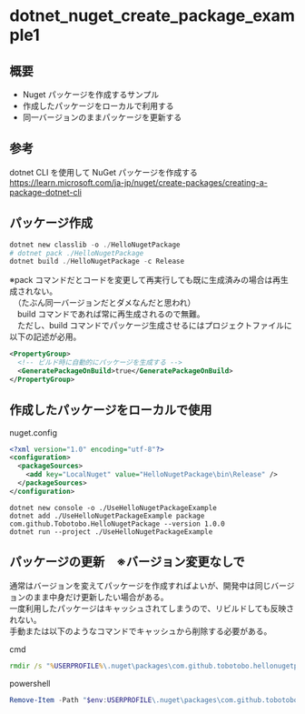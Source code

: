 # dotnet_nuget_create_package_example1

## 概要

* Nuget パッケージを作成するサンプル
* 作成したパッケージをローカルで利用する
* 同一バージョンのままパッケージを更新する

## 参考

dotnet CLI を使用して NuGet パッケージを作成する  
https://learn.microsoft.com/ja-jp/nuget/create-packages/creating-a-package-dotnet-cli

## パッケージ作成

```ps1
dotnet new classlib -o ./HelloNugetPackage
# dotnet pack ./HelloNugetPackage
dotnet build ./HelloNugetPackage -c Release
```
※pack コマンドだとコードを変更して再実行しても既に生成済みの場合は再生成されない。  
　（たぶん同一バージョンだとダメなんだと思われ）  
　build コマンドであれば常に再生成されるので無難。  
　ただし、build コマンドでパッケージ生成させるにはプロジェクトファイルに以下の記述が必用。
  ```xml
  <PropertyGroup>
    <!-- ビルド時に自動的にパッケージを生成する -->
    <GeneratePackageOnBuild>true</GeneratePackageOnBuild>
  </PropertyGroup>
  ```

## 作成したパッケージをローカルで使用

nuget.config
```xml
<?xml version="1.0" encoding="utf-8"?>
<configuration>
  <packageSources>
    <add key="LocalNuget" value="HelloNugetPackage\bin\Release" />
  </packageSources>
</configuration>
```

```
dotnet new console -o ./UseHelloNugetPackageExample
dotnet add ./UseHelloNugetPackageExample package com.github.Tobotobo.HelloNugetPackage --version 1.0.0
dotnet run --project ./UseHelloNugetPackageExample
```

## パッケージの更新　※バージョン変更なしで

通常はバージョンを変えてパッケージを作成すればよいが、開発中は同じバージョンのまま中身だけ更新したい場合がある。    
一度利用したパッケージはキャッシュされてしまうので、リビルドしても反映されない。  
手動または以下のようなコマンドでキャッシュから削除する必要がある。

cmd
```bat
rmdir /s "%USERPROFILE%\.nuget\packages\com.github.tobotobo.hellonugetpackage"
```

powershell
```ps1
Remove-Item -Path "$env:USERPROFILE\.nuget\packages\com.github.tobotobo.hellonugetpackage" -Recurse -Confirm
```



